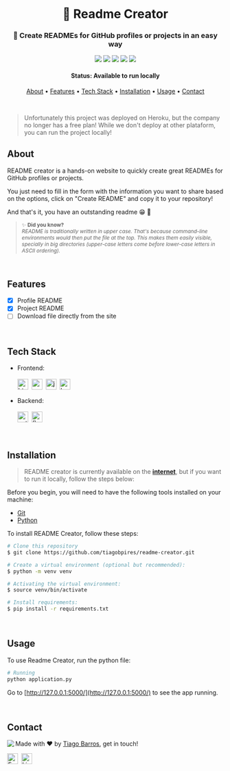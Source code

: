 <h1 align="center">
	📜 Readme Creator
</h1>

<h3 align="center">
	🚀 Create READMEs for GitHub profiles or projects in an easy way
</h3>

<p align="center">
	<img src="https://img.shields.io/badge/PRs-welcome-brightgreen.svg?style=flat-square"/>
	<img src="https://img.shields.io/github/license/tiagobpires/readme-creator?color=green"/>
	<img src="https://img.shields.io/github/repo-size/tiagobpires/readme-creator?color=green"/>
	<img src="https://img.shields.io/github/last-commit/tiagobpires/readme-creator?color=green"/>
	<img src="https://img.shields.io/github/languages/count/tiagobpires/readme-creator?color=green"/>
</p>

<h4 align="center">
	Status:  Available to run locally
</h4>

<p align="center">
	<a href="#about">About</a> •
	<a href="#features">Features</a> •
	<a href="#tech-stack">Tech Stack</a> •
	<a href="#installation">Installation</a> •
	<a href="#usage">Usage</a> • 
	<a href="#contact">Contact</a> 
</p>

<br/>


> Unfortunately this project was deployed on Heroku, but the company no longer has a free plan! While we don't deploy at other plataform, you can run the project locally! 

## About

README creator is a hands-on website to quickly create great READMEs for GitHub profiles or projects.

You just need to fill in the form with the information you want to share based on the options, click on "Create README" and copy it to your repository!

And that's it, you have an outstanding readme 😁 🎉

<span style="font-size: 85%">

> ✨ **Did you know?** <br> _README is traditionally written in upper case. That's because command-line environments would then put the file at the top. This makes them easily visible, specially in big directories (upper-case letters come before lower-case letters in ASCII ordering)._

</span>
<br/>

## Features

- [x] Profile README
- [x] Project README
- [ ] Download file directly from the site

<br/>

## Tech Stack

- Frontend: </br></br>
  <img src="https://img.shields.io/badge/Html5-05122A?style=flat&logo=html5" alt="html5 Badge" height="25">&nbsp;
  <img src="https://img.shields.io/badge/Css3-05122A?style=flat&logo=css3" alt="css3 Badge" height="25">&nbsp;
  <img src="https://img.shields.io/badge/Javascript-05122A?style=flat&logo=javascript" alt="javascript Badge" height="25">&nbsp;
  <img src="https://img.shields.io/badge/Bootstrap-05122A?style=flat&logo=bootstrap" alt="bootstrap Badge" height="25">&nbsp;

- Backend: </br></br>
  <img src="https://img.shields.io/badge/Python-05122A?style=flat&logo=python" alt="python Badge" height="25">&nbsp;
  <img src="https://img.shields.io/badge/Flask-05122A?style=flat&logo=flask" alt="flask Badge" height="25">&nbsp;

<br/>

## Installation

> README creator is currently available on the [**internet**](https://readmecreator.herokuapp.com/), but if you want to run it locally, follow the steps below:

Before you begin, you will need to have the following tools installed on your machine:

- [Git](https://git-scm.com/)
- [Python](https://www.python.org/)

To install README Creator, follow these steps:

```sh
# Clone this repository
$ git clone https://github.com/tiagobpires/readme-creator.git

# Create a virtual environment (optional but recommended):
$ python -m venv venv

# Activating the virtual environment:
$ source venv/bin/activate

# Install requirements:
$ pip install -r requirements.txt
```

<br/>

## Usage

To use Readme Creator, run the python file:

```sh
# Running
python application.py
```

Go to [http://127.0.0.1:5000/](http://127.0.0.1:5000/) to see the app running.

<br/>

## Contact

<img align="left" src="https://avatars.githubusercontent.com/tiagobpires?size=100">

Made with ❤️ by [Tiago Barros](https://github.com/tiagobpires), get in touch!

<a href="mailto:tiagobarrospires@gmail.com" target="_blank"><img src="https://img.shields.io/badge/tiagobarrospires@gmail.com-D14836?style=flat&logo=gmail&logoColor=white" alt="Email Badge" height="25"></a>&nbsp;
<a href="https://www.linkedin.com/in/tiagobpires" target="_blank"><img src="https://img.shields.io/badge/tiagobpries-0077B5?style=flat&logo=linkedin&logoColor=white" alt="LinkedIn Badge" height="25"></a>&nbsp;

<br clear="left"/>
